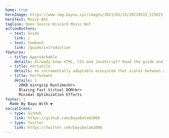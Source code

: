 ```yaml
---
home: true
heroImage: https://www.img.bayuu.xyz/images/2021/05/15/20210515_215015_0000.png
heroText: Musik Bot
tagline: Open Source Discord Music Bot
actionButtons:
  - text: Guide
    link: /
  - text: Command
    link: /guide/introduction
features:
  - title: Approachable
    details: Already know HTML, CSS and JavaScript? Read the guide and start building things in no time!
  - title: Versatile
    details: An incrementally adoptable ecosystem that scales between a library and a full-featured framework.
  - title: Performant
    details: |
      20KB min+gzip Runtime<br>
      Blazing Fast Virtual DOM<br>
      Minimal Optimization Efforts
footer: |
  Made By Bayu With ❤️
socialIcons:
  - type: GitHub
    link: https://github.com/BayuBatam2008
  - type: Twitter
    link: https://twitter.com/bayubatam2008
---
```

